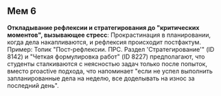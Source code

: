 ## Мем 6

**Откладывание рефлексии и стратегирования до "критических моментов", вызывающее стресс**: Прокрастинация в планировании, когда дела накапливаются, и рефлексия происходит постфактум. Пример: Топик "Пост-рефлексии. ПРС. Раздел 'Стратегирование'" (ID 8142) и "Четкая формулировка работ" (ID 8227) предполагают, что студенты сталкиваются с неясностью задач только после попыток, вместо proactive подхода, что напоминает "если не успел выполнить запланированные дела на неделю, все доделывать на износ за последний день".